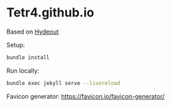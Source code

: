 # Tetr4.github.io

Based on [Hydeout](https://github.com/fongandrew/hydeout)

Setup:
```sh
bundle install
```

Run locally:
```sh
bundle exec jekyll serve --livereload
```

Favicon generator: https://favicon.io/favicon-generator/